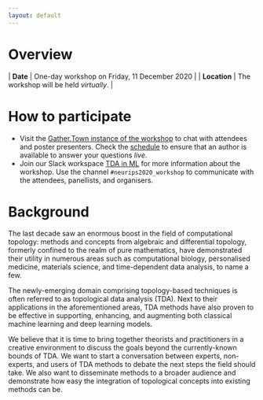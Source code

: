 ```yaml
---
layout: default
---
```


# Overview

| **Date** | One-day workshop on Friday, 11 December 2020 |
| **Location** | The workshop will be held *virtually*. |


# How to participate

- Visit the [Gather.Town instance of the workshop](https://neurips.gather.town/app/EfqcVjt6CmhKKeu0/TDA%20and%20Beyond%20@%20NeurIPS)
  to chat with attendees and poster presenters. Check the [schedule](/schedule) to ensure that an author is available to answer your questions *live*.
- Join our Slack workspace [TDA in ML](https://tda-in-ml.slack.com/join/shared_invite/enQtOTIyMTIyNTYxMTM2LTA2YmQyZjVjNjgxZWYzMDUyODY5MjlhMGE3ZTI1MzE4NjI2OTY0MmUyMmQ3NGE0MTNmMzNiMTViMjM2MzE4OTc#/) for more information about the workshop.  Use the channel `#neurips2020_workshop` to communicate with the attendees, panellists, and
  organisers.

# Background
 
The last decade saw an enormous boost in the field of computational
topology: methods and concepts from algebraic and differential topology,
formerly confined to the realm of pure mathematics, have demonstrated
their utility in numerous areas such as computational biology,
personalised medicine, materials science, and time-dependent data
analysis, to name a few.

The newly-emerging domain comprising topology-based techniques is often
referred to as topological data analysis (TDA). Next to their
applications in the aforementioned areas, TDA methods have also proven
to be effective in supporting, enhancing, and augmenting both classical
machine learning and deep learning models.

We believe that it is time to bring together theorists and practitioners
in a creative environment to discuss the goals beyond the
currently-known bounds of TDA. We want to start a conversation between
experts, non-experts, and users of TDA methods to debate the next steps
the field should take. We also want to disseminate methods to a broader
audience and demonstrate how easy the integration of topological
concepts into existing methods can be.
